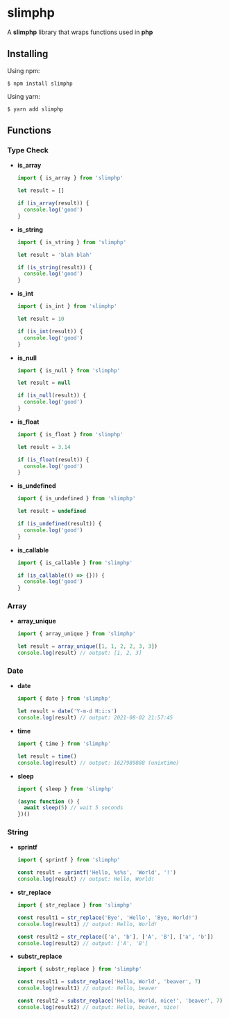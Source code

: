# slimphp

A **slimphp** library that wraps functions used in **php**

## Installing
Using npm:
```
$ npm install slimphp
```

Using yarn:
```
$ yarn add slimphp
```

## Functions

### Type Check
- **is_array**
  ```ts
  import { is_array } from 'slimphp'

  let result = []

  if (is_array(result)) {
    console.log('good')
  }
  ```
- **is_string**
  ```ts
  import { is_string } from 'slimphp'

  let result = 'blah blah'

  if (is_string(result)) {
    console.log('good')
  }
  ```
- **is_int**
  ```ts
  import { is_int } from 'slimphp'

  let result = 10

  if (is_int(result)) {
    console.log('good')
  }
  ```
- **is_null**
  ```ts
  import { is_null } from 'slimphp'

  let result = null

  if (is_null(result)) {
    console.log('good')
  }
  ```
- **is_float**
  ```ts
  import { is_float } from 'slimphp'

  let result = 3.14

  if (is_float(result)) {
    console.log('good')
  }
  ```
- **is_undefined**
  ```ts
  import { is_undefined } from 'slimphp'

  let result = undefined

  if (is_undefined(result)) {
    console.log('good')
  }
  ```
- **is_callable**
  ```ts
  import { is_callable } from 'slimphp'

  if (is_callable(() => {})) {
    console.log('good')
  }
  ```

### Array
- **array_unique**
  ```ts
  import { array_unique } from 'slimphp'

  let result = array_unique([1, 1, 2, 2, 3, 3])
  console.log(result) // output: [1, 2, 3]
  ```

### Date
- **date**
  ```ts
  import { date } from 'slimphp'

  let result = date('Y-m-d H:i:s')
  console.log(result) // output: 2021-08-02 21:57:45
  ```
- **time**
  ```ts
  import { time } from 'slimphp'

  let result = time()
  console.log(result) // output: 1627989888 (unixtime)
  ```
- **sleep**
  ```ts
  import { sleep } from 'slimphp'
  
  (async function () {
    await sleep(5) // wait 5 seconds
  })()
  ```
### String
- **sprintf**
  ```ts
  import { sprintf } from 'slimphp'

  const result = sprintf('Hello, %s%s', 'World', '!')
  console.log(result) // output: Hello, World!
  ```
- **str_replace**
  ```ts
  import { str_replace } from 'slimphp'

  const result1 = str_replace('Bye', 'Hello', 'Bye, World!')
  console.log(result1) // output: Hello, World!

  const result2 = str_replace(['a', 'b'], ['A', 'B'], ['a', 'b'])
  console.log(result2) // output: ['A', 'B']
  ```
- **substr_replace**
  ```ts
  import { substr_replace } from 'slimphp'

  const result1 = substr_replace('Hello, World', 'beaver', 7)
  console.log(result1) // output: Hello, beaver

  const result2 = substr_replace('Hello, World, nice!', 'beaver', 7)
  console.log(result2) // output: Hello, beaver, nice!
  ```
